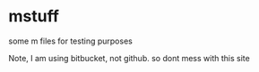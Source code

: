 mstuff
======

some m files for testing purposes

Note, I am using bitbucket, not github. so dont mess with this site
